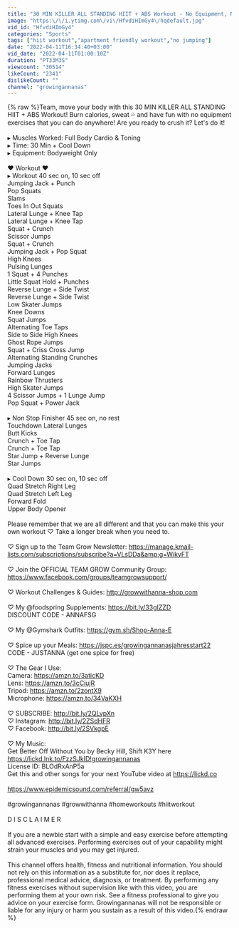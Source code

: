 ```yaml
---
title: "30 MIN KILLER ALL STANDING HIIT + ABS Workout - No Equipment, No Repeat, Sweaty Home Workout"
image: "https:\/\/i.ytimg.com\/vi\/HfvdiHImGy4\/hqdefault.jpg"
vid_id: "HfvdiHImGy4"
categories: "Sports"
tags: ["hiit workout","apartment friendly workout","no jumping"]
date: "2022-04-11T16:34:40+03:00"
vid_date: "2022-04-11T01:00:10Z"
duration: "PT33M3S"
viewcount: "30514"
likeCount: "2341"
dislikeCount: ""
channel: "growingannanas"
---
```

{% raw %}Team, move your body with this 30 MIN KILLER ALL STANDING HIIT  + ABS Workout! Burn calories, sweat 💦 and have fun with no equipment exercises that you can do anywhere! Are you ready to crush it? Let's do it!<br /><br />▸ Muscles Worked: Full Body Cardio &amp; Toning<br />▸ Time: 30 Min + Cool Down<br />▸ Equipment: Bodyweight Only<br /><br />♥︎ Workout ♥︎<br />▸ Workout 40 sec on, 10 sec off<br />Jumping Jack + Punch<br />Pop Squats<br />Slams<br />Toes In Out Squats<br />Lateral Lunge + Knee Tap<br />Lateral Lunge + Knee Tap<br />Squat + Crunch<br />Scissor Jumps<br />Squat + Crunch<br />Jumping Jack + Pop Squat<br />High Knees<br />Pulsing Lunges<br />1 Squat + 4 Punches<br />Little Squat Hold + Punches<br />Reverse Lunge + Side Twist<br />Reverse Lunge + Side Twist<br />Low Skater Jumps<br />Knee Downs<br />Squat Jumps<br />Alternating Toe Taps<br />Side to Side High Knees<br />Ghost Rope Jumps<br />Squat + Criss Cross Jump<br />Alternating Standing Crunches<br />Jumping Jacks<br />Forward Lunges<br />Rainbow Thrusters<br />High Skater Jumps<br />4 Scissor Jumps + 1 Lunge Jump<br />Pop Squat + Power Jack<br /><br />▸ Non Stop Finisher 45 sec on, no rest<br />Touchdown Lateral Lunges<br />Butt Kicks<br />Crunch + Toe Tap<br />Crunch + Toe Tap<br />Star Jump + Reverse Lunge<br />Star Jumps<br /><br />▸ Cool Down 30 sec on, 10 sec off<br />Quad Stretch Right Leg<br />Quad Stretch Left Leg<br />Forward Fold<br />Upper Body Opener<br /><br />Please remember that we are all different and that you can make this your own workout ♡ Take a longer break when you need to.<br /><br />♡ Sign up to the Team Grow Newsletter: <a rel="nofollow" target="blank" href="https://manage.kmail-lists.com/subscriptions/subscribe?a=VLsDDa&amp;g=WikyFT">https://manage.kmail-lists.com/subscriptions/subscribe?a=VLsDDa&amp;g=WikyFT</a><br /><br />♡ Join the OFFICIAL TEAM GROW Community Group: <a rel="nofollow" target="blank" href="https://www.facebook.com/groups/teamgrowsupport/">https://www.facebook.com/groups/teamgrowsupport/</a><br /><br />♡ Workout Challenges &amp; Guides: <a rel="nofollow" target="blank" href="http://growwithanna-shop.com">http://growwithanna-shop.com</a><br /><br />♡ My  @foodspring  Supplements: <a rel="nofollow" target="blank" href="https://bit.ly/33gIZZD">https://bit.ly/33gIZZD</a><br />DISCOUNT CODE - ANNAFSG<br /><br />♡ My  @Gymshark  Outfits: <a rel="nofollow" target="blank" href="https://gym.sh/Shop-Anna-E">https://gym.sh/Shop-Anna-E</a><br /><br />♡ Spice up your Meals: <a rel="nofollow" target="blank" href="https://jspc.es/growingannanasjahresstart22">https://jspc.es/growingannanasjahresstart22</a><br />CODE - JUSTANNA (get one spice for free)<br /><br />♡  The Gear I Use: <br />Camera: <a rel="nofollow" target="blank" href="https://amzn.to/3aticKD">https://amzn.to/3aticKD</a><br />Lens: <a rel="nofollow" target="blank" href="https://amzn.to/3cCiujR">https://amzn.to/3cCiujR</a><br />Tripod: <a rel="nofollow" target="blank" href="https://amzn.to/2zontX9">https://amzn.to/2zontX9</a><br />Microphone: <a rel="nofollow" target="blank" href="https://amzn.to/34VaKXH">https://amzn.to/34VaKXH</a><br /><br />♡ SUBSCRIBE: <a rel="nofollow" target="blank" href="http://bit.ly/2QLvpXn">http://bit.ly/2QLvpXn</a><br />♡ Instagram: <a rel="nofollow" target="blank" href="http://bit.ly/2ZSdHFR">http://bit.ly/2ZSdHFR</a><br />♡ Facebook: <a rel="nofollow" target="blank" href="http://bit.ly/2SVkgpE">http://bit.ly/2SVkgpE</a><br /><br />♡ My Music: <br />Get Better Off Without You by Becky Hill, Shift K3Y here <a rel="nofollow" target="blank" href="https://lickd.lnk.to/FzzSJkID!growingannanas">https://lickd.lnk.to/FzzSJkID!growingannanas</a><br />License ID: BLOdRxAnP5a<br />Get this and other songs for your next YouTube video at <a rel="nofollow" target="blank" href="https://lickd.co">https://lickd.co</a><br /><br /><a rel="nofollow" target="blank" href="https://www.epidemicsound.com/referral/gw5avz">https://www.epidemicsound.com/referral/gw5avz</a><br /><br />#growingannanas #growwithanna #homeworkouts #hiitworkout<br /><br />D I S C L A I M E R<br /><br />If you are a newbie start with a simple and easy exercise before attempting all advanced exercises. Performing exercises out of your capability might strain your muscles and you may get injured.<br /><br />This channel offers health, fitness and nutritional information. You should not rely on this information as a substitute for, nor does it replace, professional medical advice, diagnosis, or treatment. By performing any fitness exercises without supervision like with this video, you are performing them at your own risk. See a fitness professional to give you advice on your exercise form. Growingannanas will not be responsible or liable for any injury or harm you sustain as a result of this video.{% endraw %}
